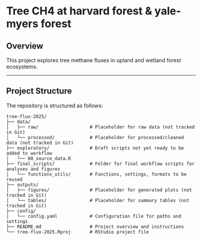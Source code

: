 # Tree CH4 at harvard forest & yale-myers forest

## Overview

This project explores tree methane fluxes in upland and wetland forest ecosystems. 

---

## Project Structure

The repository is structured as follows:

```
tree-flux-2025/
├── data/
│   ├── raw/                   # Placeholder for raw data (not tracked in Git)
│   └── processed/             # Placeholder for processed/cleaned data (not tracked in Git)
├── exploratory/               # Draft scripts not yet ready to be added to workflow
│   └── 00_source_data.R       
├── final_scripts/             # Folder for final workflow scripts for analyses and figures
│   └── functions_utils/       # Functions, settings, formats to be reused
├── outputs/
│   ├── figures/               # Placeholder for generated plots (not tracked in Git)
│   └── tables/                # Placeholder for summary tables (not tracked in Git)
├── config/
│   └── config.yaml            # Configuration file for paths and settings
├── README.md                  # Project overview and instructions
└── tree-flux-2025.Rproj       # RStudio project file
```

